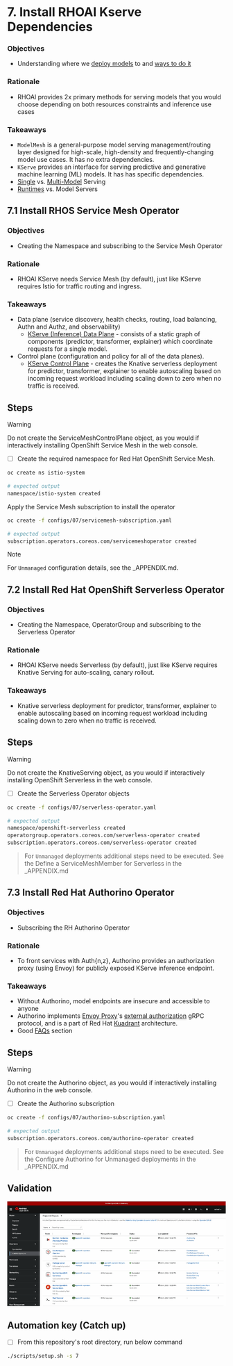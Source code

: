 # 7. Install RHOAI Kserve Dependencies

### Objectives

- Understanding where we [deploy models](/docs/info-deploy-model.md) to and [ways to do it](/docs/info-model-serving.md)

### Rationale

- RHOAI provides 2x primary methods for serving models that you would choose depending on both resources constraints and inference use cases

### Takeaways

- `ModelMesh` is a general-purpose model serving management/routing layer designed for high-scale, high-density and frequently-changing model use cases. It has no extra dependencies.
- `KServe` provides an interface for serving predictive and generative machine learning (ML) models. It has has specific dependencies.
- [Single](https://kserve.github.io/website/0.8/modelserving/v1beta1/serving_runtime/) vs. [Multi-Model](https://kserve.github.io/website/0.8/modelserving/mms/multi-model-serving/) Serving
- [Runtimes](https://kserve.github.io/website/0.8/modelserving/servingruntimes/) vs. Model Servers

## 7.1 Install RHOS Service Mesh Operator

### Objectives

- Creating the Namespace and subscribing to the Service Mesh Operator

### Rationale

- RHOAI KServe needs Service Mesh (by default), just like KServe requires Istio for traffic routing and ingress.

### Takeaways

- Data plane (service discovery, health checks, routing, load balancing, Authn and Authz, and observability)
  - [KServe (Inference) Data Plane](https://kserve.github.io/website/latest/modelserving/data_plane/data_plane/) - consists of a static graph of components (predictor, transformer, explainer) which coordinate requests for a single model.
- Control plane (configuration and policy for all of the data planes).
  - [KServe Control Plane](https://kserve.github.io/website/latest/modelserving/control_plane/) - creates the Knative serverless deployment for predictor, transformer, explainer to enable autoscaling based on incoming request workload including scaling down to zero when no traffic is received.

## Steps

> [!WARNING]
> Do not create the ServiceMeshControlPlane object, as you would if interactively installing OpenShift Service Mesh in the web console.

- [ ] Create the required namespace for Red Hat OpenShift Service Mesh.

```sh
oc create ns istio-system
```

```sh
# expected output
namespace/istio-system created
```

Apply the Service Mesh subscription to install the operator

```sh
oc create -f configs/07/servicemesh-subscription.yaml
```

```sh
# expected output
subscription.operators.coreos.com/servicemeshoperator created
```

> [!NOTE]
> For `Unmanaged` configuration details, see the \_APPENDIX.md.

## 7.2 Install Red Hat OpenShift Serverless Operator

### Objectives

- Creating the Namespace, OperatorGroup and subscribing to the Serverless Operator

### Rationale

- RHOAI KServe needs Serverless (by default), just like KServe requires Knative Serving for auto-scaling, canary rollout.

### Takeaways

- Knative serverless deployment for predictor, transformer, explainer to enable autoscaling based on incoming request workload including scaling down to zero when no traffic is received.

## Steps

> [!WARNING]
> Do not create the KnativeServing object, as you would if interactively installing OpenShift Serverless in the web console.

- [ ] Create the Serverless Operator objects

```sh
oc create -f configs/07/serverless-operator.yaml
```

```sh
# expected output
namespace/openshift-serverless created
operatorgroup.operators.coreos.com/serverless-operator created
subscription.operators.coreos.com/serverless-operator created
```

> For `Unmanaged` deployments additional steps need to be executed. See the Define a ServiceMeshMember for Serverless in the \_APPENDIX.md

## 7.3 Install Red Hat Authorino Operator

### Objectives

- Subscribing the RH Authorino Operator

### Rationale

- To front services with Auth{n,z}, Authorino provides an authorization proxy (using Envoy) for publicly exposed KServe inference endpoint.

### Takeaways

- Without Authorino, model endpoints are insecure and accessible to anyone
- Authorino implements [Envoy Proxy](https://www.envoyproxy.io/)'s [external authorization](https://www.envoyproxy.io/docs/envoy/latest/start/sandboxes/ext_authz) gRPC protocol, and is a part of Red Hat [Kuadrant](https://github.com/kuadrant) architecture.
- Good [FAQs](https://github.com/kuadrant/authorino?tab=readme-ov-file#faq) section

## Steps

> [!WARNING]
> Do not create the Authorino object, as you would if interactively installing Authorino in the web console.

- [ ] Create the Authorino subscription

```sh
oc create -f configs/07/authorino-subscription.yaml
```

```sh
# expected output
subscription.operators.coreos.com/authorino-operator created
```

> For `Unmanaged` deployments additional steps need to be executed. See the Configure Authorino for Unmanaged deployments in the \_APPENDIX.md

## Validation

![](/assets/07-validation.gif)

## Automation key (Catch up)

- [ ] From this repository's root directory, run below command

```sh
./scripts/setup.sh -s 7
```
